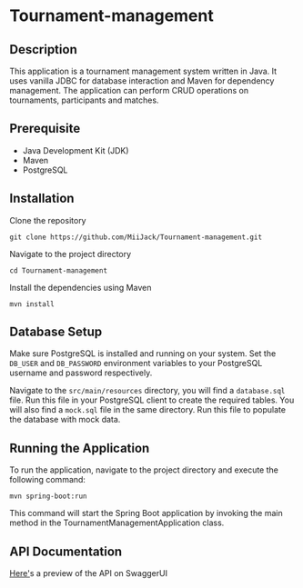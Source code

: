 # Tournament-management
## Description
This application is a tournament management system written in Java. It uses vanilla JDBC for database interaction and Maven for dependency management. The application can perform CRUD operations on tournaments, participants and matches.
## Prerequisite
- Java Development Kit (JDK)
- Maven
- PostgreSQL
## Installation
Clone the repository
```
git clone https://github.com/MiiJack/Tournament-management.git
```
Navigate to the project directory
```
cd Tournament-management
```
Install the dependencies using Maven
```
mvn install
```
## Database Setup
Make sure PostgreSQL is installed and running on your system.
Set the ``DB_USER`` and ``DB_PASSWORD`` environment variables to your PostgreSQL username and password respectively. 

Navigate to the ``src/main/resources`` directory, you will find a ``database.sql`` file. Run this file in your PostgreSQL client to create the required tables.
You will also find a ``mock.sql`` file in the same directory. Run this file to populate the database with mock data.

## Running the Application
To run the application, navigate to the project directory and execute the following command:
```
mvn spring-boot:run
```
This command will start the Spring Boot application by invoking the main method in the TournamentManagementApplication class.

## API Documentation
[Here'](https://petstore.swagger.io/?url=https://raw.githubusercontent.com/MiiJack/Tournament-management/main/openapi.yaml)s a preview of the API on SwaggerUI
